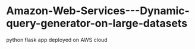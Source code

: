 # Amazon-Web-Services---Dynamic-query-generator-on-large-datasets
python flask app deployed on AWS cloud
